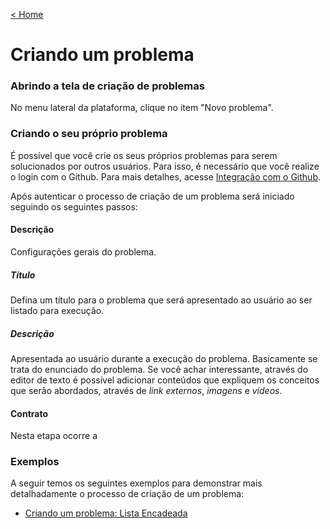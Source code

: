 [< Home](/smalg-platform)

# Criando um problema

### Abrindo a tela de criação de problemas

No menu lateral da plataforma, clique no item "Novo problema".

### Criando o seu próprio problema

É possível que você crie os seus próprios problemas para serem solucionados por outros usuários. Para isso, é necessário que você realize o login com o Github. Para mais detalhes, acesse [Integração com o Github](/smalg-platform/github-integration).

Após autenticar o processo de criação de um problema será iniciado seguindo os seguintes passos:

#### Descrição

Configurações gerais do problema.

##### Título
Defina um título para o problema que será apresentado ao usuário ao ser listado para execução.

##### Descrição
Apresentada ao usuário durante a execução do problema. Basicamente se trata do enunciado do problema. Se você achar interessante, através do editor de texto é possível adicionar conteúdos que expliquem os conceitos que serão abordados, através de *link externos*, *imagens* e *vídeos*.

#### Contrato

Nesta etapa ocorre a

### Exemplos

A seguir temos os seguintes exemplos para demonstrar mais detalhadamente o processo de criação de um problema:

* [Criando um problema: Lista Encadeada](/docs/problems/creation/linked-list.md)